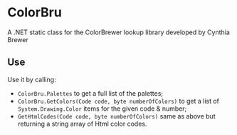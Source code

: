 # ColorBru
A .NET static class for the ColorBrewer lookup library developed by Cynthia Brewer

## Use
Use it by calling:
- `ColorBru.Palettes` to get a full list of the palettes;
- `ColorBru.GetColors(Code code, byte numberOfColors)` to get a list of `System.Drawing.Color` items for the given code & number;
- `GetHtmlCodes(Code code, byte numberOfColors)` same as above but returning a string array of Html color codes.

 
